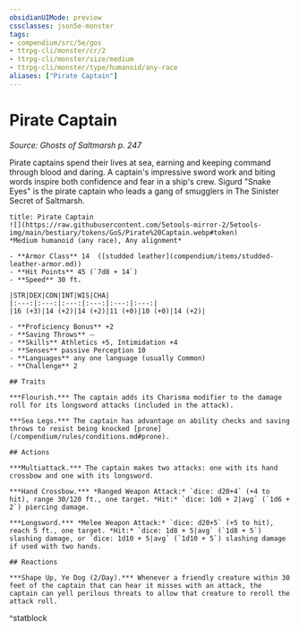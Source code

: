 ```yaml
---
obsidianUIMode: preview
cssclasses: json5e-monster
tags:
- compendium/src/5e/gos
- ttrpg-cli/monster/cr/2
- ttrpg-cli/monster/size/medium
- ttrpg-cli/monster/type/humanoid/any-race
aliases: ["Pirate Captain"]
---
```

# Pirate Captain
*Source: Ghosts of Saltmarsh p. 247*  

Pirate captains spend their lives at sea, earning and keeping command through blood and daring. A captain's impressive sword work and biting words inspire both confidence and fear in a ship's crew. Sigurd "Snake Eyes" is the pirate captain who leads a gang of smugglers in The Sinister Secret of Saltmarsh.

```ad-statblock
title: Pirate Captain
![](https://raw.githubusercontent.com/5etools-mirror-2/5etools-img/main/bestiary/tokens/GoS/Pirate%20Captain.webp#token)
*Medium humanoid (any race), Any alignment*

- **Armor Class** 14  ([studded leather](compendium/items/studded-leather-armor.md))
- **Hit Points** 45 (`7d8 + 14`)
- **Speed** 30 ft.

|STR|DEX|CON|INT|WIS|CHA|
|:---:|:---:|:---:|:---:|:---:|:---:|
|16 (+3)|14 (+2)|14 (+2)|11 (+0)|10 (+0)|14 (+2)|

- **Proficiency Bonus** +2
- **Saving Throws** ⏤
- **Skills** Athletics +5, Intimidation +4
- **Senses** passive Perception 10
- **Languages** any one language (usually Common)
- **Challenge** 2

## Traits

***Flourish.*** The captain adds its Charisma modifier to the damage roll for its longsword attacks (included in the attack).

***Sea Legs.*** The captain has advantage on ability checks and saving throws to resist being knocked [prone](/compendium/rules/conditions.md#prone).

## Actions

***Multiattack.*** The captain makes two attacks: one with its hand crossbow and one with its longsword.

***Hand Crossbow.*** *Ranged Weapon Attack:* `dice: d20+4` (+4 to hit), range 30/120 ft., one target. *Hit:* `dice: 1d6 + 2|avg` (`1d6 + 2`) piercing damage.

***Longsword.*** *Melee Weapon Attack:* `dice: d20+5` (+5 to hit), reach 5 ft., one target. *Hit:* `dice: 1d8 + 5|avg` (`1d8 + 5`) slashing damage, or `dice: 1d10 + 5|avg` (`1d10 + 5`) slashing damage if used with two hands.

## Reactions

***Shape Up, Ye Dog (2/Day).*** Whenever a friendly creature within 30 feet of the captain that can hear it misses with an attack, the captain can yell perilous threats to allow that creature to reroll the attack roll.
```
^statblock